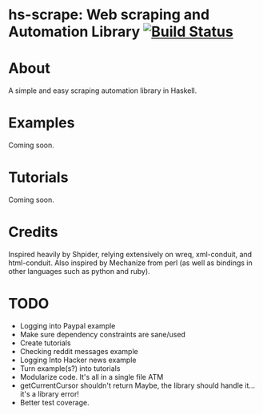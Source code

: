 # hs-scrape: Web scraping and Automation Library [![Build Status](https://secure.travis-ci.org/codygman/hs-scrape.png)](http://travis-ci.org/codygman/hs-scrape)

# About
A simple and easy scraping automation library in Haskell.

# Examples
Coming soon.

# Tutorials
Coming soon.

# Credits
Inspired heavily by Shpider, relying extensively on wreq, xml-conduit, and html-conduit. Also inspired by Mechanize from perl (as well as bindings in other languages such as python and ruby).

# TODO
- Logging into Paypal example
- Make sure dependency constraints are sane/used
- Create tutorials
- Checking reddit messages example
- Logging Into Hacker news example
- Turn example(s?) into tutorials
- Modularize code. It's all in a single file ATM
- getCurrentCursor shouldn't return Maybe, the library should handle it... it's a library error!
- Better test coverage.
